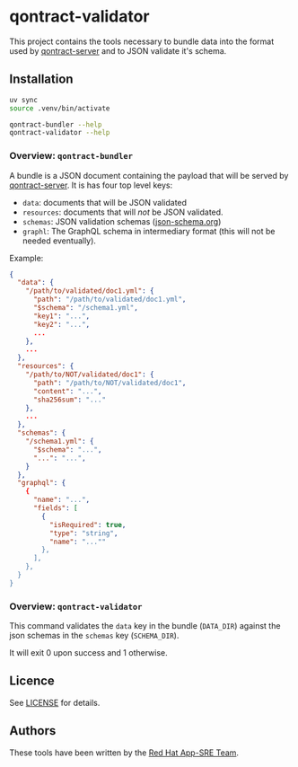 # qontract-validator

This project contains the tools necessary to bundle data into the format used by [qontract-server](https://github.com/app-sre/qontract-server) and to JSON validate it's schema.

## Installation

```sh
uv sync
source .venv/bin/activate

qontract-bundler --help
qontract-validator --help
```

### Overview: `qontract-bundler`

A bundle is a JSON document containing the payload that will be served by [qontract-server](https://github.com/app-sre/qontract-server). It is has four top level keys:

- `data`: documents that will be JSON validated
- `resources`: documents that will *not* be JSON validated.
- `schemas`: JSON validation schemas ([json-schema.org](http://json-schema.org))
- `graphl`: The GraphQL schema in intermediary format (this will not be needed eventually).

Example:

```json
{
  "data": {
    "/path/to/validated/doc1.yml": {
      "path": "/path/to/validated/doc1.yml",
      "$schema": "/schema1.yml",
      "key1": "...",
      "key2": "...",
      ...
    },
    ...
  },
  "resources": {
    "/path/to/NOT/validated/doc1": {
      "path": "/path/to/NOT/validated/doc1",
      "content": "...",
      "sha256sum": "..."
    },
    ...
  },
  "schemas": {
    "/schema1.yml": {
      "$schema": "...",
      "...": "...",
    }
  },
  "graphql": {
    {
      "name": "...",
      "fields": [
        {
          "isRequired": true,
          "type": "string",
          "name": "...""
        },
      ],
    },
  }
}
```

### Overview: `qontract-validator`

This command validates the `data` key in the bundle (`DATA_DIR`) against the json schemas in the `schemas` key (`SCHEMA_DIR`).

It will exit 0 upon success and 1 otherwise.

## Licence

See [LICENSE](LICENSE) for details.

## Authors

These tools have been written by the [Red Hat App-SRE Team](mailto:sd-app-sre@redhat.com).
